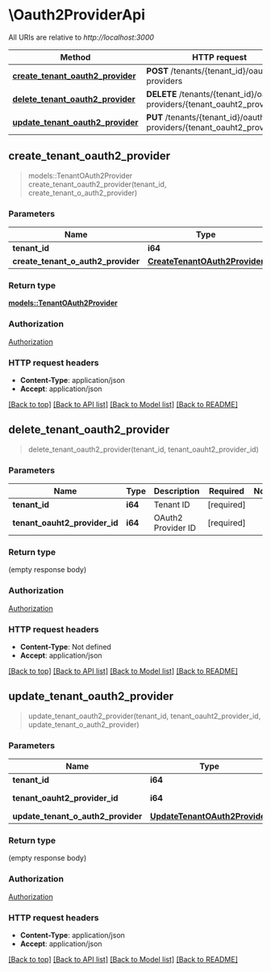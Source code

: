 # \Oauth2ProviderApi

All URIs are relative to *http://localhost:3000*

Method | HTTP request | Description
------------- | ------------- | -------------
[**create_tenant_oauth2_provider**](Oauth2ProviderApi.md#create_tenant_oauth2_provider) | **POST** /tenants/{tenant_id}/oauth2-providers | 
[**delete_tenant_oauth2_provider**](Oauth2ProviderApi.md#delete_tenant_oauth2_provider) | **DELETE** /tenants/{tenant_id}/oauth2-providers/{tenant_oauht2_provider_id} | 
[**update_tenant_oauth2_provider**](Oauth2ProviderApi.md#update_tenant_oauth2_provider) | **PUT** /tenants/{tenant_id}/oauth2-providers/{tenant_oauht2_provider_id} | 



## create_tenant_oauth2_provider

> models::TenantOAuth2Provider create_tenant_oauth2_provider(tenant_id, create_tenant_o_auth2_provider)


### Parameters


Name | Type | Description  | Required | Notes
------------- | ------------- | ------------- | ------------- | -------------
**tenant_id** | **i64** | Tenant ID | [required] |
**create_tenant_o_auth2_provider** | [**CreateTenantOAuth2Provider**](CreateTenantOAuth2Provider.md) |  | [required] |

### Return type

[**models::TenantOAuth2Provider**](TenantOAuth2Provider.md)

### Authorization

[Authorization](../README.md#Authorization)

### HTTP request headers

- **Content-Type**: application/json
- **Accept**: application/json

[[Back to top]](#) [[Back to API list]](../README.md#documentation-for-api-endpoints) [[Back to Model list]](../README.md#documentation-for-models) [[Back to README]](../README.md)


## delete_tenant_oauth2_provider

> delete_tenant_oauth2_provider(tenant_id, tenant_oauht2_provider_id)


### Parameters


Name | Type | Description  | Required | Notes
------------- | ------------- | ------------- | ------------- | -------------
**tenant_id** | **i64** | Tenant ID | [required] |
**tenant_oauht2_provider_id** | **i64** | OAuth2 Provider ID | [required] |

### Return type

 (empty response body)

### Authorization

[Authorization](../README.md#Authorization)

### HTTP request headers

- **Content-Type**: Not defined
- **Accept**: application/json

[[Back to top]](#) [[Back to API list]](../README.md#documentation-for-api-endpoints) [[Back to Model list]](../README.md#documentation-for-models) [[Back to README]](../README.md)


## update_tenant_oauth2_provider

> update_tenant_oauth2_provider(tenant_id, tenant_oauht2_provider_id, update_tenant_o_auth2_provider)


### Parameters


Name | Type | Description  | Required | Notes
------------- | ------------- | ------------- | ------------- | -------------
**tenant_id** | **i64** | Tenant ID | [required] |
**tenant_oauht2_provider_id** | **i64** | OAuth2 Provider ID | [required] |
**update_tenant_o_auth2_provider** | [**UpdateTenantOAuth2Provider**](UpdateTenantOAuth2Provider.md) |  | [required] |

### Return type

 (empty response body)

### Authorization

[Authorization](../README.md#Authorization)

### HTTP request headers

- **Content-Type**: application/json
- **Accept**: application/json

[[Back to top]](#) [[Back to API list]](../README.md#documentation-for-api-endpoints) [[Back to Model list]](../README.md#documentation-for-models) [[Back to README]](../README.md)

